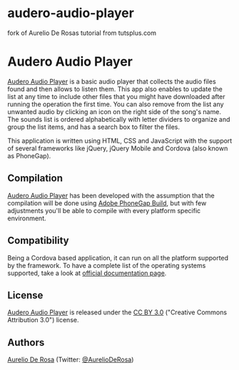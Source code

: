 audero-audio-player
===================

fork of Aurelio De Rosas tutorial from tutsplus.com

# Audero Audio Player #
[Audero Audio Player](https://bitbucket.org/AurelioDeRosa/audero-audio-player) is a basic audio player that collects the audio files found and then allows to listen them. This app also enables to update the list at any time to include other files that you might have downloaded after running the operation the first time. You can also remove from the list any unwanted audio by clicking an icon on the right side of the song's name. The sounds list is ordered alphabetically with letter dividers to organize and group the list items, and has a search box to filter the files.

This application is written using HTML, CSS and JavaScript with the support of several frameworks like jQuery, jQuery Mobile and Cordova (also known as PhoneGap).

## Compilation ##
[Audero Audio Player](https://bitbucket.org/AurelioDeRosa/audero-audio-player) has been developed with the assumption that the compilation will be done using [Adobe PhoneGap Build](http://build.phonegap.com/), but with few adjustments you'll be able to compile with every platform specific environment.

## Compatibility ##
Being a Cordova based application, it can run on all the platform supported by the framework. To have a complete list of the operating systems supported, take a look at [official documentation page](http://phonegap.com/about/feature).

## License ##
[Audero Audio Player](https://bitbucket.org/AurelioDeRosa/audero-audio-player) is released under the [CC BY 3.0](http://creativecommons.org/licenses/by/3.0/) ("Creative Commons Attribution 3.0") license.

## Authors ##
[Aurelio De Rosa](http://www.audero.it) (Twitter: [@AurelioDeRosa](https://twitter.com/AurelioDeRosa))